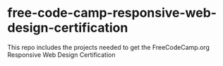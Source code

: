 # free-code-camp-responsive-web-design-certification
This repo includes the projects needed to get the FreeCodeCamp.org Responsive Web Design Certification
